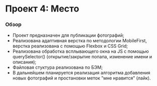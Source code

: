 # Проект 4: Место

### Обзор

* Проект предназначен для публикации фотографий;
* Реализована адаптивная верстка по методологии MobileFirst, верстка реализована с помощью Flexbox и CSS Grid;
* Реализована обработка всплывающего окна на JS с помощью querySelector() (открытие/закрытие попапа, изменение имени и описания);
* Файловая стуктура реализована по БЭМ;
* В дальнейшем планируется реализация алгоритма добавления новых фотографий и простановки меток "мне нравится" (лайк).


